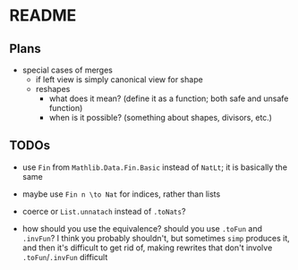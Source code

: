 # README

## Plans

- special cases of merges
  - if left view is simply canonical view for shape
  - reshapes
    - what does it mean? (define it as a function; both safe and unsafe function)
    - when is it possible? (something about shapes, divisors, etc.)


## TODOs

- use `Fin` from `Mathlib.Data.Fin.Basic` instead of `NatLt`; it is basically the same
- maybe use `Fin n \to Nat` for indices, rather than lists
- coerce or `List.unnatach` instead of `.toNats`?

- how should you use the equivalence? should you use `.toFun` and `.invFun`? I think you probably shouldn't, but sometimes `simp` produces it, and then it's difficult to get rid of, making rewrites that don't involve `.toFun`/`.invFun` difficult